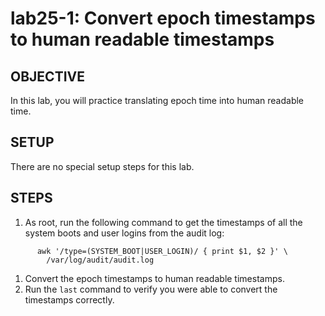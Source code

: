 # lab25-1: Convert epoch timestamps to human readable timestamps
## OBJECTIVE

In this lab, you will practice translating epoch time into human readable time.

## SETUP

There are no special setup steps for this lab.

## STEPS

1.  As root, run the following command to get the timestamps of all the system boots and user logins from the audit log:
```
      awk '/type=(SYSTEM_BOOT|USER_LOGIN)/ { print $1, $2 }' \
        /var/log/audit/audit.log
```
1.  Convert the epoch timestamps to human readable timestamps.
1.  Run the ```last``` command to verify you were able to convert the timestamps correctly.
